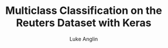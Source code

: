---
title: Multiclass Classification on the Reuters Dataset with Keras 
author: Luke Anglin
image: https://miro.medium.com/max/972/1*SwXHlCzh-d9UqHOglp3vcA.png
category: ml
description: A follow-along to the Deep Learning with Python book, with a few edits and experiments of my own.  Here, I look into some other libraries on my own time which help with visualizing and evaluating the accuracy and loss of a neural network.  Moreover, we look at the appropriate loss function and optimizers for multiclass situations
topics: Multiclass classification, categorical crossentropy, and the plot-keras-history library
sources: Francois Chollet's <i>Deep Learning with Python</i> book
publish: True
link: https://nbviewer.jupyter.org/github/LukeAnglin/WebApp/blob/master/categories/MLProjects/Notes/Keras-Reuters-Multiclass.ipynb
---